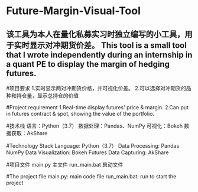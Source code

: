 # Future-Margin-Visual-Tool
该工具为本人在量化私募实习时独立编写的小工具，用于实时显示对冲期货价差。
This tool is a small tool that I wrote independently during an internship in a quant PE to display the margin of hedging futures.
--

#项目要求
1.实时显示两对冲期货价格，并可视化价差。
2.可以选择对冲期货的品种和持仓量，显示总持仓的价值

#Project requirement
1.Real-time display futures' price & margin.
2.Can put in futures contract & spot, showing the value of the portfolio.

#技术栈
语言：Python（3.7）
数据处理：Pandas、NumPy
可视化：Bokeh
数据获取：AkShare

#Technology Stack
Language: Python（3.7）
Data Processing: Pandas NumPy 
Data Visualization: Bokeh
Futures Data Capturing: AkShare

#项目文件
main.py 主文件
run_main.bat 启动文件

#The project file
main.py: main code file
run_main.bat: run to start the project
